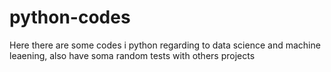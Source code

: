 # python-codes
Here there are some codes i python regarding to data science and machine leaening, also have soma random tests with others projects
